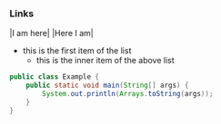 ### Links

|I am here|
|Here I am|

- this is the first item of the list
    - this is the inner item of the above list

```java
public class Example {
    public static void main(String[] args) {
        System.out.println(Arrays.toString(args));
    }
}
```
